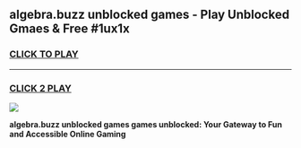 
## algebra.buzz unblocked games - Play Unblocked Gmaes & Free #1ux1x
<h3>
<a href="https://news.freeplayer.one?title=algebra.buzz_unblocked_games&ref=03M">CLICK TO PLAY</a></h3>
<hr>

<h3>
<a href="https://news.freeplayer.one?title=algebra.buzz_unblocked_games&ref=03M">CLICK 2 PLAY</a>
  
</h3>

<a href="https://news.freeplayer.one?title=algebra.buzz_unblocked_games&ref=03M"><img src="https://clearcache.store/games.png"></a>


**algebra.buzz unblocked games games unblocked: Your Gateway to Fun and Accessible Online Gaming**
